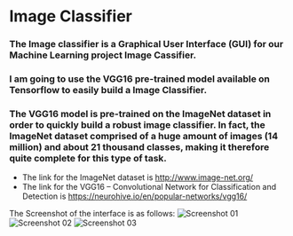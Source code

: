 # Image Classifier
  ### The Image classifier is a Graphical User Interface (GUI) for our Machine Learning project Image Cassifier.
  
  ### I am going to use the VGG16 pre-trained model available on Tensorflow to easily build a Image Classifier.
  
  ### The VGG16 model is pre-trained on the ImageNet dataset in order to quickly build a robust image classifier. In fact, the ImageNet dataset comprised of a huge amount of images (14 million) and about 21 thousand classes, making it therefore quite complete for this type of task.
  
  * The link for the ImageNet dataset is http://www.image-net.org/
  * The link for the VGG16 – Convolutional Network for Classification and Detection is https://neurohive.io/en/popular-networks/vgg16/

The Screenshot of the interface is as follows:
![Screenshot 01](https://user-images.githubusercontent.com/56783033/84481568-e3d91680-acb3-11ea-93bd-e19032b68f7f.png)
![Screenshot 02](https://user-images.githubusercontent.com/56783033/84481572-e5a2da00-acb3-11ea-814f-c2b5be5dbe52.png)
![Screenshot 03](https://user-images.githubusercontent.com/56783033/84481580-e8053400-acb3-11ea-933f-a66186053bef.png)
